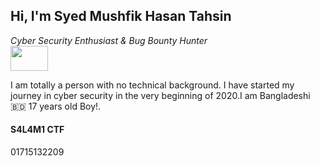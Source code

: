 <h2>Hi, I'm Syed Mushfik Hasan Tahsin</h2>
<p><i>Cyber Security Enthusiast & Bug Bounty Hunter</i><br><img src="https://media.giphy.com/media/MM0Jrc8BHKx3y/giphy.gif" width=60px height=40px></p>
<p> I am totally a person with no technical background. I have started my journey in cyber security in the very beginning of 2020.I am Bangladeshi 🇧🇩 17 years old Boy!.</p>
<h4>S4L4M1 CTF</h4>
<p>01715132209</p>
